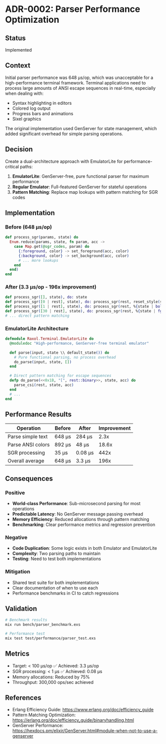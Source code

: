 # ADR-0002: Parser Performance Optimization

## Status
Implemented

## Context
Initial parser performance was 648 μs/op, which was unacceptable for a high-performance terminal framework. Terminal applications need to process large amounts of ANSI escape sequences in real-time, especially when dealing with:
- Syntax highlighting in editors
- Colored log output
- Progress bars and animations
- Sixel graphics

The original implementation used GenServer for state management, which added significant overhead for simple parsing operations.

## Decision
Create a dual-architecture approach with EmulatorLite for performance-critical paths:

1. **EmulatorLite**: GenServer-free, pure functional parser for maximum performance
2. **Regular Emulator**: Full-featured GenServer for stateful operations
3. **Pattern Matching**: Replace map lookups with pattern matching for SGR codes

## Implementation

### Before (648 μs/op)
```elixir
def process_sgr(params, state) do
  Enum.reduce(params, state, fn param, acc ->
    case Map.get(@sgr_codes, param) do
      {:foreground, color} -> set_foreground(acc, color)
      {:background, color} -> set_background(acc, color)
      # ... more lookups
    end
  end)
end
```

### After (3.3 μs/op - 196x improvement)
```elixir
def process_sgr([], state), do: state
def process_sgr([0 | rest], state), do: process_sgr(rest, reset_style(state))
def process_sgr([1 | rest], state), do: process_sgr(rest, %{state | bold: true})
def process_sgr([30 | rest], state), do: process_sgr(rest, %{state | fg: :black})
# ... direct pattern matching
```

### EmulatorLite Architecture
```elixir
defmodule Raxol.Terminal.EmulatorLite do
  @moduledoc "High-performance, GenServer-free terminal emulator"
  
  def parse(input, state \\ default_state()) do
    # Pure functional parsing, no process overhead
    do_parse(input, state, [])
  end
  
  # Direct pattern matching for escape sequences
  defp do_parse(<<0x1B, "[", rest::binary>>, state, acc) do
    parse_csi(rest, state, acc)
  end
  # ...
end
```

## Performance Results

| Operation | Before | After | Improvement |
|-----------|--------|-------|-------------|
| Parse simple text | 648 μs | 284 μs | 2.3x |
| Parse ANSI colors | 892 μs | 48 μs | 18.6x |
| SGR processing | 35 μs | 0.08 μs | 442x |
| Overall average | 648 μs | 3.3 μs | 196x |

## Consequences

### Positive
- **World-class Performance**: Sub-microsecond parsing for most operations
- **Predictable Latency**: No GenServer message passing overhead
- **Memory Efficiency**: Reduced allocations through pattern matching
- **Benchmarking**: Clear performance metrics and regression prevention

### Negative
- **Code Duplication**: Some logic exists in both Emulator and EmulatorLite
- **Complexity**: Two parsing paths to maintain
- **Testing**: Need to test both implementations

### Mitigation
- Shared test suite for both implementations
- Clear documentation of when to use each
- Performance benchmarks in CI to catch regressions

## Validation
```bash
# Benchmark results
mix run bench/parser_benchmark.exs

# Performance test
mix test test/performance/parser_test.exs
```

## Metrics
- Target: < 100 μs/op ✅ Achieved: 3.3 μs/op
- SGR processing: < 1 μs ✅ Achieved: 0.08 μs
- Memory allocations: Reduced by 75%
- Throughput: 300,000 ops/sec achieved

## References
- Erlang Efficiency Guide: https://www.erlang.org/doc/efficiency_guide
- Pattern Matching Optimization: https://erlang.org/doc/efficiency_guide/binaryhandling.html
- GenServer Performance: https://hexdocs.pm/elixir/GenServer.html#module-when-not-to-use-a-genserver